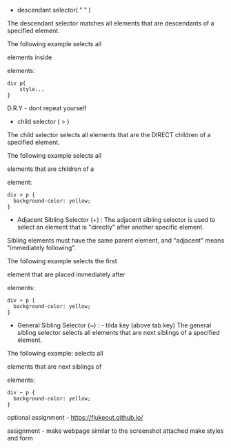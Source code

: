 - descendant selector( " " )

The descendant selector matches all elements that are descendants of a specified element.

The following example selects all <p> elements inside <div> elements:

```
div p{
    style...
}
```

D.R.Y - dont repeat yourself

- child selector ( > )

The child selector selects all elements that are the DIRECT children of a specified element.

The following example selects all <p> elements that are children of a <div> element:

```
div > p {
  background-color: yellow;
}
```

- Adjacent Sibling Selector (+) :
  The adjacent sibling selector is used to select an element that is "directly" after another specific element.

Sibling elements must have the same parent element, and "adjacent" means "immediately following".

The following example selects the first <p> element that are placed immediately after <div> elements:

```
div + p {
  background-color: yellow;
}
```

- General Sibling Selector (~) : - tilda key (above tab key)
  The general sibling selector selects all elements that are next siblings of a specified element.

The following example: selects all <p> elements that are next siblings of <div> elements:

```
div ~ p {
  background-color: yellow;
}
```

optional assignment - https://flukeout.github.io/

assignment - make webpage similar to the screenshot attached
make styles and form
